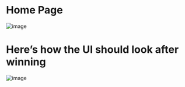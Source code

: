 # Home Page 
![image](https://github.com/user-attachments/assets/726eb61a-6add-4a92-a4f2-24b63c5fc6c9)

# Here’s how the UI should look after winning
![image](https://github.com/user-attachments/assets/0d2adac1-eb2a-4eb6-9d1c-e353a11c9273)
